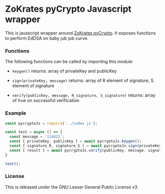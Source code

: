 # ZoKrates pyCrypto Javascript wrapper
This is javascript wrapper around [ZoKrates pyCrypto](https://github.com/Zokrates/pycrypto.git). It exposes functions to perform EdDSA on baby jub jub curve.

### Functions
The following functions can be called by importing this module
- `keygen()`
    returns: array of privateKey and publicKey


- `sign(privateKey, message)`
    returns: array of R element of signature, S element of signature


- `verify(publicKey, message, R_signature, S_signature)`
    returns: array of true on successful verification

### Example

```javascript
const pycryptoJs = require('../index.js');

const test = async () => {
  const message = '11dd22';
  const [ privateKey, publicKey ] = await pycryptoJs.keygen();
  const [ signature_R, signature_S ] = await pycryptoJs.sign(privateKey, message);
  const [ result ] = await pycryptoJs.verify(publicKey, message, signature_R, signature_S);
}

test();
```

### License
This is released under the GNU Lesser General Public License v3.
